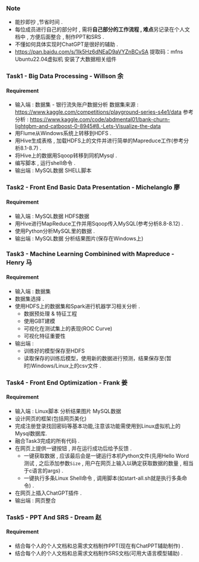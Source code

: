 ### Note

+ 能抄即抄 ,节省时间 . 
+ 每位成员进行自己的部分时 , 需将**自己部分的工作流程 , 难点**另记录在个人文档中 , 方便后面整合 , 制作PPT和SRS . 
+ 不懂如何具体实现时ChatGPT是很好的辅助 .
+ https://pan.baidu.com/s/1Ik5Hz6dNEaD9aVYZnBCvSA 提取码：mfns Ubuntu22.04虚拟机 安装了大数据相关组件 


### Task1 - Big Data Processing - Willson 余

#### Requirement

+ 输入端 : 数据集 - 银行流失账户数据分析 数据集来源 : https://www.kaggle.com/competitions/playground-series-s4e1/data 参考分析 : https://www.kaggle.com/code/abdmental01/bank-churn-lightgbm-and-catboost-0-8945#8.-Lets-Visualize-the-data
+ 用Flume从Windows系统上转移到HDFS . 
+ 用Hive生成表格 , 加载HDFS上的文件并进行简单的Mapreduce工作(参考分析8.1-8.7) . 
+ 将Hive上的数据用Sqoop转移到同机Mysql .
+ 编写脚本 , 运行shell命令 .
+ 输出端 : MySQL数据 SHELL脚本


### Task2 - Front End Basic Data Presentation - Michelanglo 廖

#### Requirement

+ 输入端 : MySQL数据 HDFS数据
+ 用Hive进行MapReduce工作并用Sqoop传入MySQL(参考分析8.8-8.12) . 
+ 使用Python分析MySQL里的数据 .
+ 输出端 : MySQL数据 分析结果图片(保存在Windows上)


### Task3 - Machine Learning Combinined with Mapreduce - Henry 马

#### Requirement

+ 输入端 : 数据集
+ 数据集选择 . 
+ 使用HDFS上的数据集和Spark进行机器学习相关分析 .
  + 数据预处理 & 特征工程
  + 使用GBT建模
  + 可视化在测试集上的表现(ROC Curve)
  + 可视化特征重要性
+ 输出端 :
  + 训练好的模型保存至HDFS
  + 读取保存的训练后模型，使用新的数据进行预测，结果保存至(暂时)Windows/Linux上的csv文件 . 


### Task4 - Front End Optimization - Frank 姜

#### Requirement

+ 输入端 : Linux脚本 分析结果图片 MySQL数据
+ 设计网页的框架(包括网页美化)
+ 完成注册登录找回密码等基本功能,注意该功能需使用到Linux虚拟机上的Mysql数据库. 
+ 融合Task3完成的所有代码 . 
+ 在网页上提供一键按钮 , 并在运行成功后给予反馈 . 
  + 一键获取数据 , 应该最后会是一键运行本机Python文件(先用Hello Word测试 , 之后添加参数`Size` , 用户在网页上输入以确定获取数据的数量 , 相当于c语言的args) .  
  + 一键执行多条Linux Shell命令 , 调用脚本(如start-all.sh就是执行多条命令) .
+ 在网页上插入ChatGPT插件 .
+ 输出端 : 网页整合


### Task5 - PPT And SRS - Dream 赵

#### Requirement

+ 结合每个人的个人文档和总需求文档制作PPT(现在有ChatPPT辅助制作) . 
+ 结合每个人的个人文档和总需求文档制作SRS文档(可用大语言模型辅助) . 
